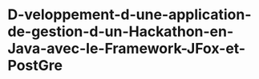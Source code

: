 # D-veloppement-d-une-application-de-gestion-d-un-Hackathon-en-Java-avec-le-Framework-JFox-et-PostGre